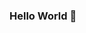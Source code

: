 ### Hello World 👋

<!--
**hos4na/hos4na** is a ✨ _special_ ✨ repository because its `README.md` (this file) appears on your GitHub profile.

// Sou estudante de Sistemas de Informação, apaixonada por tecnologia e desenvolvimento.
Tenho muito foco, paixão e curiosidade por aprender novas tecnologias. 
// Tenho experiência com as tecnologias HTML, CSS, JavaScript, Python e PostgreSQL.


import github from 'github';

function EaiDev() {
    return (
          < Programadora
            name="Hosana"
            type="Front-end"
            status="Em formação"
        />
    )
}

export default EaiDev;


não gosto, eu ###amo: {

café ☕
código < />
chocolate 🍫
música 🎵
livros 📖

}





